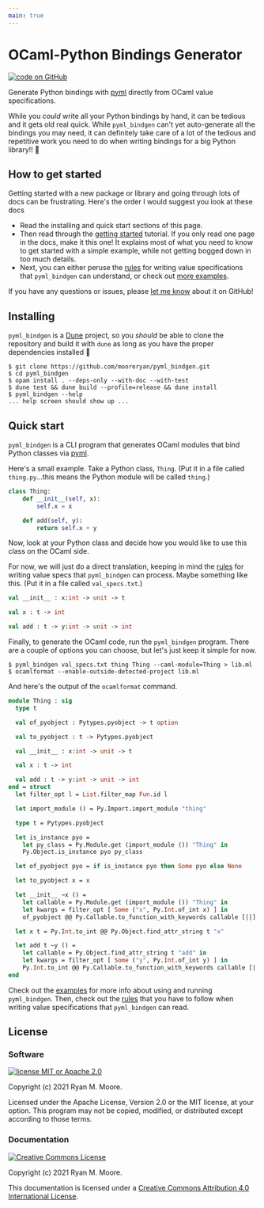 ```yaml
---
main: true
---
```


# OCaml-Python Bindings Generator

<!-- [![Build and Test](https://github.com/mooreryan/ocaml_python_bindgen/actions/workflows/build_and_test.yml/badge.svg?branch=main)](https://github.com/mooreryan/ocaml_python_bindgen/actions/workflows/build_and_test.yml) [![Build and Test Static](https://github.com/mooreryan/ocaml_python_bindgen/actions/workflows/build_and_test_static.yml/badge.svg?branch=main)](https://github.com/mooreryan/ocaml_python_bindgen/actions/workflows/build_and_test_static.yml) [![Generate Docs](https://github.com/mooreryan/ocaml_python_bindgen/actions/workflows/generate_docs.yml/badge.svg?branch=main)](https://github.com/mooreryan/ocaml_python_bindgen/actions/workflows/generate_docs.yml) -->

[![code on GitHub](https://img.shields.io/badge/code-GitHub-blue)](https://github.com/mooreryan/ocaml_python_bindgen) 

<!-- [![GitHub issues](https://img.shields.io/github/issues/mooreryan/ocaml_python_bindgen)](https://github.com/mooreryan/ocaml_python_bindgen/issues)  -->

<!-- [![Coverage Status](https://coveralls.io/repos/github/mooreryan/ocaml_python_bindgen/badge.svg?branch=main)](https://coveralls.io/github/mooreryan/ocaml_python_bindgen?branch=main) -->

Generate Python bindings with [pyml](https://github.com/thierry-martinez/pyml) directly from OCaml value specifications.

While you *could* write all your Python bindings by hand, it can be tedious and it gets old real quick.  While `pyml_bindgen` can't yet auto-generate all the bindings you may need, it can definitely take care of a lot of the tedious and repetitive work you need to do when writing bindings for a big Python library!! 💖

## How to get started

Getting started with a new package or library and going through lots of docs can be frustrating.  Here's the order I would suggest you look at these docs

* Read the installing and quick start sections of this page.
* Then read through the [getting started](getting-started.md) tutorial.  If you only read one page in the docs, make it this one!  It explains most of what you need to know to get started with a simple example, while not getting bogged down in too much details.
* Next, you can either peruse the [rules](todo.md) for writing value specifications that `pyml_bindgen` can understand, or check out [more examples](todo.md).

If you have any questions or issues, please [let me know](https://github.com/mooreryan/ocaml_python_bindgen/issues) about it on GitHub!

## Installing

`pyml_bindgen` is a [Dune](https://dune.readthedocs.io/en/stable/) project, so you *should* be able to clone the repository and build it with `dune` as long as you have the proper dependencies installed 🤞

```
$ git clone https://github.com/mooreryan/pyml_bindgen.git
$ cd pyml_bindgen
$ opam install . --deps-only --with-doc --with-test
$ dune test && dune build --profile=release && dune install
$ pyml_bindgen --help
... help screen should show up ...
```

## Quick start

`pyml_bindgen` is a CLI program that generates OCaml modules that bind Python classes via [pyml](TODO).

Here's a small example.  Take a Python class, `Thing`.  (Put it in a file called `thing.py`...this means the Python module will be called `thing`.)

```python
class Thing:
    def __init__(self, x):
        self.x = x

    def add(self, y):
        return self.x + y
```

Now, look at your Python class and decide how you would like to use this class on the OCaml side.

For now, we will just do a direct translation, keeping in mind the [rules](TODO) for writing value specs that `pyml_bindgen` can process.  Maybe something like this.  (Put it in a file called `val_specs.txt`.)

```ocaml
val __init__ : x:int -> unit -> t

val x : t -> int

val add : t -> y:int -> unit -> int
```

Finally, to generate the OCaml code, run the `pyml_bindgen` program.  There are a couple of options you can choose, but let's just keep it simple for now.

```
$ pyml_bindgen val_specs.txt thing Thing --caml-module=Thing > lib.ml
$ ocamlformat --enable-outside-detected-project lib.ml
```

And here's the output of the `ocamlformat` command.

```ocaml
module Thing : sig
  type t

  val of_pyobject : Pytypes.pyobject -> t option

  val to_pyobject : t -> Pytypes.pyobject

  val __init__ : x:int -> unit -> t

  val x : t -> int

  val add : t -> y:int -> unit -> int
end = struct
  let filter_opt l = List.filter_map Fun.id l

  let import_module () = Py.Import.import_module "thing"

  type t = Pytypes.pyobject

  let is_instance pyo =
    let py_class = Py.Module.get (import_module ()) "Thing" in
    Py.Object.is_instance pyo py_class

  let of_pyobject pyo = if is_instance pyo then Some pyo else None

  let to_pyobject x = x

  let __init__ ~x () =
    let callable = Py.Module.get (import_module ()) "Thing" in
    let kwargs = filter_opt [ Some ("x", Py.Int.of_int x) ] in
    of_pyobject @@ Py.Callable.to_function_with_keywords callable [||] kwargs

  let x t = Py.Int.to_int @@ Py.Object.find_attr_string t "x"

  let add t ~y () =
    let callable = Py.Object.find_attr_string t "add" in
    let kwargs = filter_opt [ Some ("y", Py.Int.of_int y) ] in
    Py.Int.to_int @@ Py.Callable.to_function_with_keywords callable [||] kwargs
end
```

Check out the [examples](TODO) for more info about using and running `pyml_bindgen`.  Then, check out the [rules](TODO) that you have to follow when writing value specifications that `pyml_bindgen` can read.

## License

### Software

[![license MIT or Apache
2.0](https://img.shields.io/badge/license-MIT%20or%20Apache%202.0-blue)](https://github.com/mooreryan/ocaml_python_bindgen)

Copyright (c) 2021 Ryan M. Moore.

Licensed under the Apache License, Version 2.0 or the MIT license, at your option. This program may not be copied, modified, or distributed except according to those terms.

### Documentation

<a rel="license" href="http://creativecommons.org/licenses/by/4.0/">
<img alt="Creative Commons License" style="border-width:0" src="https://i.creativecommons.org/l/by/4.0/88x31.png" />
</a>

Copyright (c) 2021 Ryan M. Moore.

This documentation is licensed under a <a rel="license" href="http://creativecommons.org/licenses/by/4.0/">Creative Commons Attribution 4.0 International License</a>.
